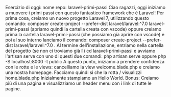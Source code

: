 Esercizio di oggi:
nome repo: laravel-primi-passi
Ciao ragazzi,
oggi iniziamo a muovere i primi passi con questo fantastico framework che è Laravel!
Per prima cosa, creiamo un nuovo progetto Laravel 7, utilizzando questo comando:
composer create-project --prefer-dist laravel/laravel:^7.0 laravel-primi-passi
(apriamo quindi la cartella creata con vscode)
oppure
creiamo prima la cartella laravel-primi-passi (che possiamo già aprire con vscode) e poi al suo interno lanciamo il comando:
composer create-project --prefer-dist laravel/laravel:^7.0 .
Al termine dell'installazione, entriamo nella cartella del progetto (se non ci troviamo già lì)
cd laravel-primi-passi
e avviamo l'artisan serve con uno di questi due comandi:
php artisan serve oppure php -S localhost:8000 -t public
A questo punto, iniziamo a prendere confidenza con le rotte e le views: cancelliamo la view welcome.blade.php e creiamo una nostra homepage. Facciamo quindi sì che la rotta / visualizzi home.blade.php
Inizialmente stampiamo un Hello World.
Bonus:
Creiamo più di una pagina e visualizziamo un header menu con i link di tutte le pagine.
